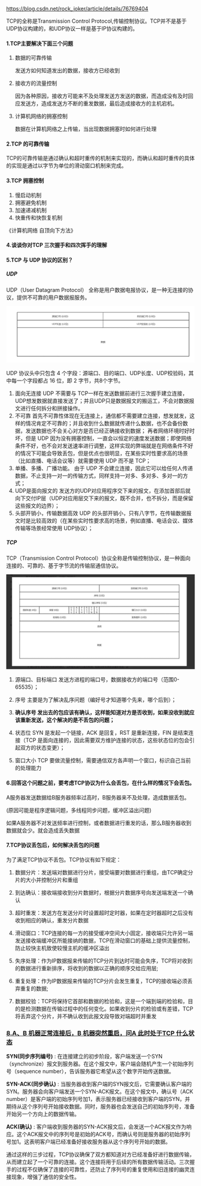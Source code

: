 https://blog.csdn.net/rock_joker/article/details/76769404

TCP的全称是Transmission Control Protocol,传输控制协议。TCP并不是基于UDP协议构建的，和UDP协议一样是基于IP协议构建的。

#### 1.TCP主要解决下面三个问题

1. 数据的可靠传输

   发送方如何知道发出的数据，接收方已经收到

2. 接收方的流量控制

   因为各种原因，接收方可能来不及处理发送方发送的数据，而造成没有及时回应发送方，造成发送方不断的重发数据，最后造成接收方的主机宕机。

3. 计算机网络的拥塞控制

   数据在计算机网络之上传输，当出现数据拥塞时如何进行处理

#### 2.TCP 的可靠传输

TCP的可靠传输是通过确认和超时重传的机制来实现的，而确认和超时重传的具体的实现是通过以字节为单位的滑动窗口机制来完成。



#### 3.TCP 拥塞控制

1. 慢启动机制
2. 拥塞避免机制
3. 加速递减机制
4. 快重传和快恢复机制

《计算机网络 自顶向下方法》

#### 4.谈谈你对TCP 三次握手和四次挥手的理解

####  5.TCP 与 UDP 协议的区别？

##### UDP

UDP（User Datagram Protocol） 全称是用户数据电报协议，是一种无连接的协议，提供不可靠的用户数据报服务。

![image-20210110165839717](../../image/image-20210110165839717.png)

UDP 协议头中只包含 4 个字段：源端口、目的端口、UDP长度、UDP校验码，其中每一个字段都占 16 位，即 2 字节，共8个字节。

1. 面向无连接 UDP 不需要与 TCP一样在发送数据前进行三次握手建立连接，UDP想发数据就直接发送了；并且UDP只是数据报文的搬运工，不会对数据报文进行任何拆分和拼接操作。
2. 不可靠 首先不可靠性体现在无连接上，通信都不需要建立连接，想发就发，这样的情况肯定不可靠的；并且收到什么数据就传递什么数据，也不会备份数据，发送数据也不会关心对方是否已经正确接收到数据； 再者网络环境时好时坏，但是 UDP 因为没有拥塞控制，一直会以恒定的速度发送数据；即使网络条件不好，也不会对发送速率进行调整，这样实现的弊端就是在网络条件不好的情况下可能会导致丢包，但是优点也很明显，在某些实时性要求高的场景（比如直播、电话会议等）就需要使用 UDP 而不是 TCP；
3. 单播、多播、广播功能。 由于 UDP 不会建立连接，因此它可以给任何人传递数据，不止支持一对一的传输方式，同样支持一对多、多对多、多对一的方式；
4. UDP是面向报文的 发送方的UDP对应用程序交下来的报文，在添加首部后就向下交付IP层（UDP对应用层交下来的报文，既不合并，也不拆分，而是保留这些报文的边界）；
5. 头部开销小，传输数据高效 UDP 的头部开销小，只有八字节，在传输数据报文时是比较高效的（在某些实时性要求高的场景，例如直播、电话会议、媒体传输等场景经常使用 UDP协议）；

##### TCP

TCP（Transmission Control Protocol）协议全称是传输控制协议，是一种面向连接的、可靠的、基于字节流的传输层通信协议。

![image-20210110165856092](../../image/image-20210110165856092.png)



1. 源端口、目标端口 发送方进程的端口号，数据接收方的端口号（范围0-65535）；

2. 序号 主要是为了解决乱序问题（编好号才知道哪个先来，哪个后到）；

3. **确认序号 发出去的包应该有确认，这样能知道对方是否收到，如果没收到就应该重新发送，这个解决的是不丢包的问题；**

4. 状态位 SYN 是发起一个链接，ACK 是回复，RST 是重新连接，FIN 是结束连接（TCP 是面向连接的，因此需要双方维护连接的状态，这些状态位的包会引起双方的状态变更）；

5. 窗口大小 TCP 要做流量控制，需要通信双方各声明一个窗口，标识自己当前的处理能力

#### **6.回答这个问题之前，要考虑TCP协议为什么会丢包，在什么样的情况下会丢包。**

A服务器发送数据给B服务器频率过高时，B服务器来不及处理，造成数据丢包。

(原因可能是程序逻辑问题，多线程同步问题，缓冲区溢出问题)

如果A服务器不对发送频率进行控制，或者数据进行重发的话，那么B服务器收到数据就会少。就会造成丢失数据

#### **7.TCP协议丢包后，如何解决丢包的问题**

为了满足TCP协议不丢包。TCP协议有如下规定：

1. 数据分片：发送端对数据进行分片，接受端要对数据进行重组，由TCP确定分片的大小并控制分片和重组

2. 到达确认：接收端接收到分片数据时，根据分片数据序号向发送端发送一个确认

3. 超时重发：发送方在发送分片时设置超时定时器，如果在定时器超时之后没有收到相应的确认，重发分片数据

4. 滑动窗口：TCP连接的每一方的接受缓冲空间大小固定，接收端只允许另一端发送接收端缓冲区所能接纳的数据，TCP在滑动窗口的基础上提供流量控制，防止较快主机致使较慢主机的缓冲区溢出

5. 失序处理：作为IP数据报来传输的TCP分片到达时可能会失序，TCP将对收到的数据进行重新排序，将收到的数据以正确的顺序交给应用层;

6. 重复处理：作为IP数据报来传输的TCP分片会发生重复，TCP的接收端必须丢弃重复的数据;

7. 数据校验：TCP将保持它首部和数据的检验和，这是一个端到端的检验和，目的是检测数据在传输过程中的任何变化。如果收到分片的检验或有差错，TCP将丢弃这个分片，并不确认收到此报文段导致对端超时并重发

### [8.A、B 机器正常连接后，B 机器突然重启，问A 此时处于TCP 什么状态](https://juejin.cn/post/7346102132863385638)

**SYN(同步序列编号)** : 在连接建立的初步阶段，客户端发送一个SYN（synchronize）报文到服务器。在这个报文中，客户端会随机产生一个初始序列号（sequence number），告诉服务器它希望从这个数字开始传送数据。

**SYN-ACK(同步确认)** : 当服务器收到客户端的SYN报文后，它需要确认客户端的SYN。服务器会向客户端发送一个SYN-ACK报文。在这个报文中，确认号（ACK number）是客户端的初始序列号加1，表示服务器已经接收到客户端的SYN，并期待从这个序列号开始接收数据。同时，服务器也会发送自己的初始序列号，准备开始另一个方向上的数据传输。

**ACK(确认)** : 客户端收到服务器的SYN-ACK报文后，会发送一个ACK报文作为响应。这个ACK报文中的序列号是初始的ACK号，而确认号则是服务器的初始序列号加1。这表明客户端已经准备好接收服务器从这个序列号开始的数据。

通过这样的三步过程，TCP协议确保了双方都知道对方已经准备好进行数据传输，从而建立起了一个可靠的连接。这个连接将用于后续的所有数据传输活动。三次握手的过程不仅确保了连接的可靠性，还防止了序列号的重复使用和旧连接的幽灵连接现象，增强了通信的安全性。

